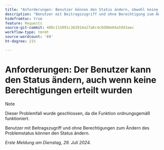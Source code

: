 ```yaml
---
title: "Anforderungen: Benutzer können den Status ändern, obwohl keine Berechtigungen erteilt wurden"
description: "Benutzer mit Beitragszugriff und ohne Berechtigung zum Ändern des Problemstatus können den Status ändern."
hidefromtoc: true
feature: Requests
source-git-commit: 400c115091c363914a27a6c4c0d90e04a5943aec
workflow-type: tm+mt
source-wordcount: '69'
ht-degree: 21%

---
```



# Anforderungen: Der Benutzer kann den Status ändern, auch wenn keine Berechtigungen erteilt wurden

>[!NOTE]
>
>Dieser Problemfall wurde geschlossen, da die Funktion ordnungsgemäß funktioniert.

Benutzer mit Beitragszugriff und ohne Berechtigungen zum Ändern des Problemstatus können den Status ändern.

_Erste Meldung am Dienstag, 29. Juli 2024._
